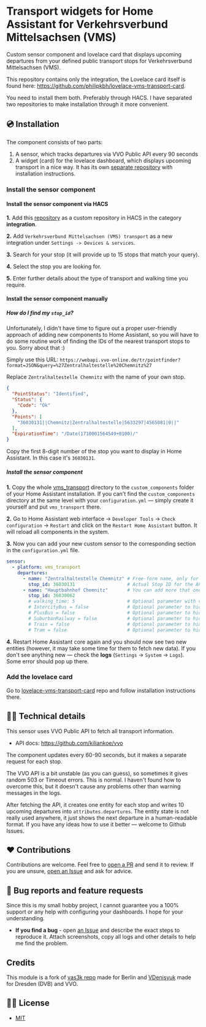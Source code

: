 # Transport widgets for Home Assistant for Verkehrsverbund Mittelsachsen (VMS) 

Custom sensor component and lovelace card that displays upcoming departures from your defined public transport stops for Verkehrsverbund Mittelsachsen (VMS).

This repository contains only the integration, the Lovelace card itself is found here: https://github.com/philipkbh/lovelace-vms-transport-card.

You need to install them both. Preferably through HACS. I have separated two repositories to make installation through it more convenient.

## 💿 Installation

The component consists of two parts:

1. A sensor, which tracks departures via VVO Public API every 90 seconds
2. A widget (card) for the lovelace dashboard, which displays upcoming transport in a nice way. It has its own [separate repository](https://github.com/philipkbh/lovelace-vms-transport-card) with installation instructions.

### Install the sensor component
#### Install the sensor component via HACS

**1.** Add this [repository](https://github.com/philipkbh/home-assistant-vms-transport) as a custom repository in HACS in the category **integration**.

**2.** Add `Verkehrsverbund Mittelsachsen (VMS) transport` as a new integration under `Settings -> Devices & services`.

**3.** Search for your stop (it will provide up to 15 stops that match your query).

**4.** Select the stop you are looking for.

**5.** Enter further details about the type of transport and walking time you require.


#### Install the sensor component manually

##### How do I find my `stop_id`?

Unfortunately, I didn't have time to figure out a proper user-friendly approach of adding new components to Home Assistant, so you will have to do some routine work of finding the IDs of the nearest transport stops to you. Sorry about that :)

Simply use this URL: `https://webapi.vvo-online.de/tr/pointfinder?format=JSON&query=%27Zentralhaltestelle%20Chemnitz%27`

Replace `Zentralhaltestelle Chemnitz` with the name of your own stop.

```json
{
  "PointStatus": "Identified",
  "Status": {
    "Code": "Ok"
  },
  "Points": [
    "36030131||Chemnitz|Zentralhaltestelle|5633297|4565081|0||"
  ],
  "ExpirationTime": "/Date(1710001564549+0100)/"
}
```

Copy the first 8-digit number of the stop you want to display in Home Assistant.
In this case it's `36030131`.

##### Install the sensor component

**1.** Copy the whole [vms_transport](./custom_components/) directory to the `custom_components` folder of your Home Assistant installation. If you can't find the `custom_components` directory at the same level with your `configuration.yml` — simply create it yourself and put `vms_transport` there.

**2.** Go to Home Assistant web interface -> `Developer Tools` -> `Check configuration` -> `Restart` and click on the `Restart Home Assistant` button. It will reload all components in the system.

**3.** Now you can add your new custom sensor to the corresponding section in the `configuration.yml` file.

```yaml
sensor:
  - platform: vms_transport
    departures:
      - name: "Zentralhaltestelle Chemnitz" # Free-form name, only for display purposes
        stop_id: 36030131                   # Actual Stop ID for the API
      - name: "Hauptbahnhof Chemnitz"       # You can add more that one stop to track
        stop_id: 36030062
        # walking_time: 5                   # Optional parameter with value in minutes that hides transport closer than N minutes
        # IntercityBus = false              # Optional parameter to hide Intercity Bus if `false` (default is true -> shown)
        # PlusBus = false                   # Optional parameter to hide Regio Bus if `false` (default is true -> shown)
        # SuburbanRailway = false           # Optional parameter to hide Suburban Train if `false` (default is true -> shown)
        # Train = false                     # Optional parameter to hide Train if `false` (default is true -> shown)
        # Tram = false                      # Optional parameter to hide Tram if `false` (default is true -> shown)
```

**4.** Restart Home Assistant core again and you should now see two new entities (however, it may take some time for them to fetch new data). If you don't see anything new — check the **logs** (`Settings` -> `System` -> `Logs`). Some error should pop up there.

### Add the lovelace card

Go to [lovelace-vms-transport-card](https://github.com/philipkbh/lovelace-vms-transport-card) repo and follow installation instructions there.

## 👩‍💻 Technical details

This sensor uses VVO Public API to fetch all transport information.

- API docs: https://github.com/kiliankoe/vvo

The component updates every 60-90 seconds, but it makes a separate request for each stop.

The VVO API is a bit unstable (as you can guess), so sometimes it gives random 503 or Timeout errors. This is normal. I haven't found how to overcome this, but it doesn't cause any problems other than warning messages in the logs.

After fetching the API, it creates one entity for each stop and writes 10 upcoming departures into `attributes.departures`. The entity state is not really used anywhere, it just shows the next departure in a human-readable format. If you have any ideas how to use it better — welcome to Github Issues.

## ❤️ Contributions

Contributions are welcome. Feel free to [open a PR](https://github.com/philipkbh/home-assistant-vms-transport/pulls) and send it to review. If you are unsure, [open an Issue](https://github.com/philipkbh/home-assistant-vms-transport/issues) and ask for advice.

## 🐛 Bug reports and feature requests

Since this is my small hobby project, I cannot guarantee you a 100% support or any help with configuring your dashboards. I hope for your understanding.

- **If you find a bug** - open [an Issue](https://github.com/VDenisyuk/home-assistant-transport/issues) and describe the exact steps to reproduce it. Attach screenshots, copy all logs and other details to help me find the problem.

## Credits

This module is a fork of [vas3k repo](https://github.com/vas3k/home-assistant-berlin-transport) made for Berlin and [VDenisyuk](https://github.com/VDenisyuk/home-assistant-transport) made for Dresden (DVB) and VVO.

## 👮‍♀️ License

- [MIT](./LICENSE.md)

